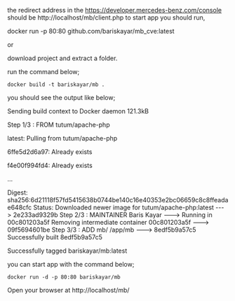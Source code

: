 the redirect address in the https://developer.mercedes-benz.com/console should be http://localhost/mb/client.php to start app you should run,

docker run -p 80:80 github.com/bariskayar/mb_cve:latest

or 

download project and extract a folder.

run the command below;

    docker build -t bariskayar/mb .
    
you should see the output like below;

Sending build context to Docker daemon  121.3kB

Step 1/3 : FROM tutum/apache-php

latest: Pulling from tutum/apache-php

6ffe5d2d6a97: Already exists

f4e00f994fd4: Already exists

...

Digest: sha256:6d21118f57fd5415638b0744be140c16e40353e2bc06659c8c8ffeadae648cfc
Status: Downloaded newer image for tutum/apache-php:latest
---> 2e233ad9329b
Step 2/3 : MAINTAINER Baris Kayar
---> Running in 00c801203a5f
Removing intermediate container 00c801203a5f
---> 09f5694601be
Step 3/3 : ADD mb/ /app/mb
---> 8edf5b9a57c5
Successfully built 8edf5b9a57c5

Successfully tagged bariskayar/mb:latest

you can start app with the command below; 

    docker run -d -p 80:80 bariskayar/mb
    
Open your browser at http://localhost/mb/

